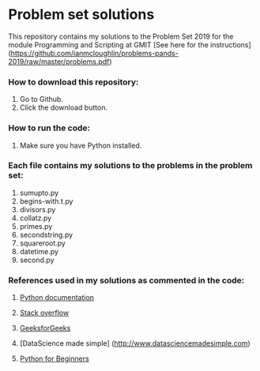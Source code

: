 # Problem set solutions

This repository contains my solutions to the Problem Set 2019 for the module Programming and Scripting at GMIT
[See here for the instructions] (https://github.com/ianmcloughlin/problems-pands-2019/raw/master/problems.pdf)

### How to download this repository:

1. Go to Github.
2. Click the download button.

### How to run the code:

1. Make sure you have Python installed.

### Each file contains my solutions to the problems in the problem set: 

1. sumupto.py 
2. begins-with.t.py 
3. divisors.py 
4. collatz.py
5. primes.py
6. secondstring.py
7. squareroot.py
8. datetime.py
9. second.py

### References used in my solutions as commented in the code:

1. [Python documentation](https://docs.python.org/3/tutorial/index.html)

2. [Stack overflow](https://stackoverflow.com) 

3. [GeeksforGeeks](https://www.geeksforgeeks.org/) 

4. [DataScience made simple] (http://www.datasciencemadesimple.com)

5. [Python for Beginners](https://www.pythonforbeginners.com/)
